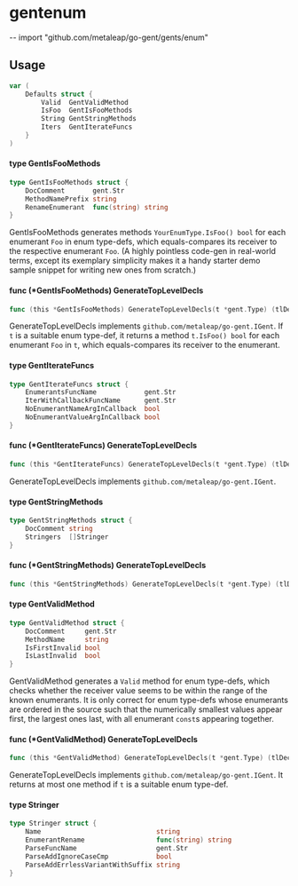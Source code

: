# gentenum
--
    import "github.com/metaleap/go-gent/gents/enum"


## Usage

```go
var (
	Defaults struct {
		Valid  GentValidMethod
		IsFoo  GentIsFooMethods
		String GentStringMethods
		Iters  GentIterateFuncs
	}
)
```

#### type GentIsFooMethods

```go
type GentIsFooMethods struct {
	DocComment       gent.Str
	MethodNamePrefix string
	RenameEnumerant  func(string) string
}
```

GentIsFooMethods generates methods `YourEnumType.IsFoo() bool` for each
enumerant `Foo` in enum type-defs, which equals-compares its receiver to the
respective enumerant `Foo`. (A highly pointless code-gen in real-world terms,
except its exemplary simplicity makes it a handy starter demo sample snippet for
writing new ones from scratch.)

#### func (*GentIsFooMethods) GenerateTopLevelDecls

```go
func (this *GentIsFooMethods) GenerateTopLevelDecls(t *gent.Type) (tlDecls Syns)
```
GenerateTopLevelDecls implements `github.com/metaleap/go-gent.IGent`. If `t` is
a suitable enum type-def, it returns a method `t.IsFoo() bool` for each
enumerant `Foo` in `t`, which equals-compares its receiver to the enumerant.

#### type GentIterateFuncs

```go
type GentIterateFuncs struct {
	EnumerantsFuncName            gent.Str
	IterWithCallbackFuncName      gent.Str
	NoEnumerantNameArgInCallback  bool
	NoEnumerantValueArgInCallback bool
}
```


#### func (*GentIterateFuncs) GenerateTopLevelDecls

```go
func (this *GentIterateFuncs) GenerateTopLevelDecls(t *gent.Type) (tlDecls Syns)
```
GenerateTopLevelDecls implements `github.com/metaleap/go-gent.IGent`.

#### type GentStringMethods

```go
type GentStringMethods struct {
	DocComment string
	Stringers  []Stringer
}
```


#### func (*GentStringMethods) GenerateTopLevelDecls

```go
func (this *GentStringMethods) GenerateTopLevelDecls(t *gent.Type) (tlDecls Syns)
```

#### type GentValidMethod

```go
type GentValidMethod struct {
	DocComment     gent.Str
	MethodName     string
	IsFirstInvalid bool
	IsLastInvalid  bool
}
```

GentValidMethod generates a `Valid` method for enum type-defs, which checks
whether the receiver value seems to be within the range of the known enumerants.
It is only correct for enum type-defs whose enumerants are ordered in the source
such that the numerically smallest values appear first, the largest ones last,
with all enumerant `const`s appearing together.

#### func (*GentValidMethod) GenerateTopLevelDecls

```go
func (this *GentValidMethod) GenerateTopLevelDecls(t *gent.Type) (tlDecls Syns)
```
GenerateTopLevelDecls implements `github.com/metaleap/go-gent.IGent`. It returns
at most one method if `t` is a suitable enum type-def.

#### type Stringer

```go
type Stringer struct {
	Name                             string
	EnumerantRename                  func(string) string
	ParseFuncName                    gent.Str
	ParseAddIgnoreCaseCmp            bool
	ParseAddErrlessVariantWithSuffix string
}
```
